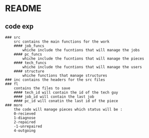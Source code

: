 # README
## code exp
	### src
	    src contains the main functions for the work
	    #### job_funcs
	        whiche include the fucntions that will manage the jobs
	    #### pc_funcs
	        whiche include the fucntions that will manage the pieces
	    #### tech_funcs
	        whiche include the fucntions that will manage the users
	    #### structure
	        whiche functions that manage structures
	### inc contains the headers for the src files
	### fl
	    contains the files to save
	    #### tech_id will contain the id of the tech guy
	    #### job_id will contain the last job
	    #### pc_id will conatin the last id of the piece
	### more
	    the code will manage pieces which status will be :
	    0-recieved
	    1-diagnose
	    2-repaired
	    -1-unrepaired
	    4-outgoing
